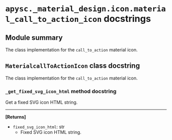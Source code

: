 # `apysc._material_design.icon.material_call_to_action_icon` docstrings

## Module summary

The class implementation for the `call_to_action` material icon.

## `MaterialcallToActionIcon` class docstring

The class implementation for the `call_to_action` material icon.

### `_get_fixed_svg_icon_html` method docstring

Get a fixed SVG icon HTML string.<hr>

**[Returns]**

- `fixed_svg_icon_html`: str
  - Fixed SVG icon HTML string.
